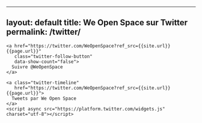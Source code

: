 
---
layout: default
title: We Open Space sur Twitter
permalink: /twitter/
---

<div id="tweets_wos" class="centered">

	<a href="https://twitter.com/WeOpenSpace?ref_src={{site.url}}{{page.url}}" 
	   class="twitter-follow-button" 
	   data-show-count="false">
	  Suivre @WeOpenSpace
	</a>

	<a class="twitter-timeline" 
	   href="https://twitter.com/WeOpenSpace?ref_src={{site.url}}{{page.url}}">
	  Tweets par We Open Space
	</a> 
	<script async src="https://platform.twitter.com/widgets.js" charset="utf-8"></script>

</div>

